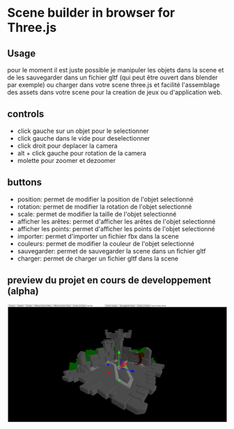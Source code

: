 # Scene builder in browser for Three.js
## Usage
pour le moment il est juste possible je manipuler les objets dans la scene et de les sauvegarder dans un fichier gltf (qui peut être ouvert dans blender par exemple) ou charger dans votre scene three.js et facilité l'assemblage des assets dans votre scene pour la creation de jeux ou d'application web.
## controls
- click gauche sur un objet pour le selectionner
- click gauche dans le vide pour deselectionner
- click droit pour deplacer la camera
- alt + click gauche pour rotation de la camera
- molette pour zoomer et dezoomer

## buttons
- position: permet de modifier la position de l'objet selectionné
- rotation: permet de modifier la rotation de l'objet selectionné
- scale: permet de modifier la taille de l'objet selectionné
- afficher les arêtes: permet d'afficher les arêtes de l'objet selectionné
- afficher les points: permet d'afficher les points de l'objet selectionné
- importer: permet d'importer un fichier fbx dans la scene
- couleurs: permet de modifier la couleur de l'objet selectionné
- sauvegarder: permet de sauvegarder la scene dans un fichier gltf
- charger: permet de charger un fichier gltf dans la scene

## preview du projet en cours de developpement (alpha)
![image](./preview.png)